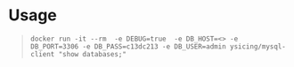 # Usage

> `docker run -it --rm  -e DEBUG=true  -e DB_HOST=<> -e DB_PORT=3306 -e DB_PASS=c13dc213 -e DB_USER=admin ysicing/mysql-client "show databases;"`